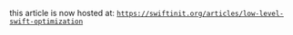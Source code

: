this article is now hosted at: [`https://swiftinit.org/articles/low-level-swift-optimization`](https://swiftinit.org/articles/low-level-swift-optimization)
